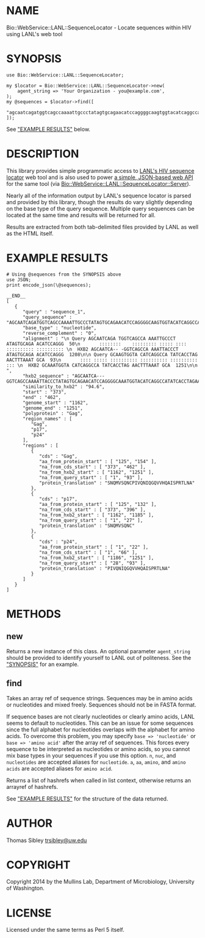 # NAME

Bio::WebService::LANL::SequenceLocator - Locate sequences within HIV using LANL's web tool

# SYNOPSIS

    use Bio::WebService::LANL::SequenceLocator;
    
    my $locator = Bio::WebService::LANL::SequenceLocator->new(
        agent_string => 'Your Organization - you@example.com',
    );
    my @sequences = $locator->find([
        "agcaatcagatggtcagccaaaattgccctatagtgcagaacatccaggggcaagtggtacatcaggccatatcacctagaactttaaatgca",
    ]);

See ["EXAMPLE RESULTS"](#example-results) below.

# DESCRIPTION

This library provides simple programmatic access to
[LANL's HIV sequence locator](http://www.hiv.lanl.gov/content/sequence/LOCATE/locate.html)
web tool and is also used to power
[a simple, JSON-based web API](http://indra.mullins.microbiol.washington.edu/locate-sequence/)
for the same tool (via [Bio::WebService::LANL::SequenceLocator::Server](https://metacpan.org/pod/Bio::WebService::LANL::SequenceLocator::Server)).

Nearly all of the information output by LANL's sequence locator is parsed and
provided by this library, though the results do vary slightly depending on the
base type of the query sequence.  Multiple query sequences can be located at
the same time and results will be returned for all.

Results are extracted from both tab-delimited files provided by LANL as well as
the HTML itself.

# EXAMPLE RESULTS

    # Using @sequences from the SYNOPSIS above
    use JSON;
    print encode_json(\@sequences);
    
    __END__
    [
       {
          "query" : "sequence_1",
          "query_sequence" : "AGCAATCAGATGGTCAGCCAAAATTGCCCTATAGTGCAGAACATCCAGGGGCAAGTGGTACATCAGGCCATATCACCTAGAACTTTAAATGCA",
          "base_type" : "nucleotide",
          "reverse_complement" : "0",
          "alignment" : "\n Query AGCAATCAGA TGGTCAGCCA AAATTGCCCT ATAGTGCAGA ACATCCAGGG  50\n       ::::::::    ::::::::: ::::: :::: :::::::::: :::::::::: \n  HXB2 AGCAATCA-- -GGTCAGCCA AAATTACCCT ATAGTGCAGA ACATCCAGGG  1208\n\n Query GCAAGTGGTA CATCAGGCCA TATCACCTAG AACTTTAAAT GCA  93\n       :::: ::::: :::::::::: :::::::::: :::::::::: ::: \n  HXB2 GCAAATGGTA CATCAGGCCA TATCACCTAG AACTTTAAAT GCA  1251\n\n  ",
          "hxb2_sequence" : "AGCAATCA---GGTCAGCCAAAATTACCCTATAGTGCAGAACATCCAGGGGCAAATGGTACATCAGGCCATATCACCTAGAACTTTAAATGCA",
          "similarity_to_hxb2" : "94.6",
          "start" : "373",
          "end" : "462",
          "genome_start" : "1162",
          "genome_end" : "1251",
          "polyprotein" : "Gag",
          "region_names" : [
             "Gag",
             "p17",
             "p24"
          ],
          "regions" : [
             {
                "cds" : "Gag",
                "aa_from_protein_start" : [ "125", "154" ],
                "na_from_cds_start" : [ "373", "462" ],
                "na_from_hxb2_start" : [ "1162", "1251" ],
                "na_from_query_start" : [ "1", "93" ],
                "protein_translation" : "SNQMVSQNCPIVQNIQGQVVHQAISPRTLNA"
             },
             {
                "cds" : "p17",
                "aa_from_protein_start" : [ "125", "132" ],
                "na_from_cds_start" : [ "373", "396" ],
                "na_from_hxb2_start" : [ "1162", "1185" ],
                "na_from_query_start" : [ "1", "27" ],
                "protein_translation" : "SNQMVSQNC"
             },
             {
                "cds" : "p24",
                "aa_from_protein_start" : [ "1", "22" ],
                "na_from_cds_start" : [ "1", "66" ],
                "na_from_hxb2_start" : [ "1186", "1251" ],
                "na_from_query_start" : [ "28", "93" ],
                "protein_translation" : "PIVQNIQGQVVHQAISPRTLNA"
             }
          ]
       }
    ]

# METHODS

## new

Returns a new instance of this class.  An optional parameter `agent_string`
should be provided to identify yourself to LANL out of politeness.  See the
["SYNOPSIS"](#synopsis) for an example.

## find

Takes an array ref of sequence strings.  Sequences may be in amino acids or
nucleotides and mixed freely.  Sequences should not be in FASTA format.

If sequence bases are not clearly nucleotides or clearly amino acids, LANL
seems to default to nucleotides.  This can be an issue for some sequences since
the full alphabet for nucleotides overlaps with the alphabet for amino acids.
To overcome this problem, you may specify `base => 'nucleotide'`
or `base => 'amino acid'` after the array ref of sequences.  This forces
every sequence to be interpreted as nucleotides or amino acids, so you cannot
mix base types in your sequences if you use this option.  `n`, `nuc`, and
`nucleotides` are accepted aliases for `nucleotide`.  `a`, `aa`, `amino`,
and `amino acids` are accepted aliases for `amino acid`.

Returns a list of hashrefs when called in list context, otherwise returns an
arrayref of hashrefs.

See ["EXAMPLE RESULTS"](#example-results) for the structure of the data returned.

# AUTHOR

Thomas Sibley <trsibley@uw.edu>

# COPYRIGHT

Copyright 2014 by the Mullins Lab, Department of Microbiology, University of
Washington.

# LICENSE

Licensed under the same terms as Perl 5 itself.
